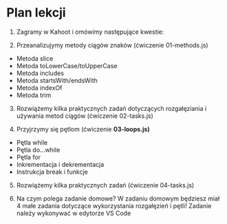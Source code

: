 # Plan lekcji

1. Zagramy w Kahoot i omówimy następujące kwestie:

2. Przeanalizujуmy metody ciągów znaków (ćwiczenie 01-methods.js)
- Metoda slice
- Metoda toLowerCase/toUpperCase
- Metoda includes
- Metoda startsWith/endsWith
- Metoda indexOf
- Metoda trim

3. Rozwiążemy kilka praktycznych zadań dotyczących rozgałęziania i używania metod ciągów (ćwiczenie 02-tasks.js)

4. Przyjrzymy się pętlom (ćwiczenie **03-loops.js)**
- Pętla while
- Pętla do…while
- Pętla for
- Inkrementacja i dekrementacja
- Instrukcja break і funkcje

5. Rozwiążemy kilka praktycznych zadań (ćwiczenie 04-tasks.js)

6. Na czym polega zadanie domowe? W zadaniu domowym będziesz miał 4 małe zadania dotyczące wykorzystania rozgałęzień i pętli! Zadanie należy wykonywać w edytorze VS Code
